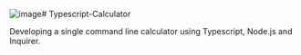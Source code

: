 ![image](https://github.com/honeymhs/Typescript-Calculator/assets/159890622/bbbaacf4-2e15-47fe-8e7a-75f7a4188eef)# Typescript-Calculator

Developing a single command line calculator using Typescript, Node.js and Inquirer.
